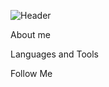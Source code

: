  ![Header](https://github.com/IsaAgverdiev/IsaAgverdiev/blob/main/assets/12.png)

About me

Languages and Tools

Follow Me

